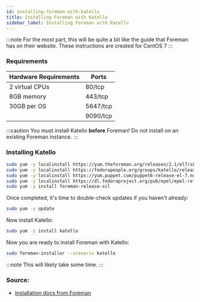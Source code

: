 ```yaml
---
id: installing-foreman-with-katello
title: Installing Foreman with Katello
sidebar_label: Installing Foreman with Katello
---
```


:::note
For the most part, this will be quite a bit like the guide that Foreman has on their website.
These instructions are created for CentOS 7
:::

### Requirements
|Hardware Requirements|Ports   |
|---------------------|--------|
| 2 virtual CPUs      |80/tcp  |
| 8GB memory          |443/tcp |
| 30GB per OS         |5647/tcp|
|                     |9090/tcp|

:::caution
You must install Katello **before** Foreman! Do not install on an existing Foreman instance.
:::
### Installing Katello

```bash
sudo yum -y localinstall https://yum.theforeman.org/releases/2.1/el7/x86_64/foreman-release.rpm
sudo yum -y localinstall https://fedorapeople.org/groups/katello/releases/yum/3.16/katello/el7/x86_64/katello-repos-latest.rpm
sudo yum -y localinstall https://yum.puppet.com/puppet6-release-el-7.noarch.rpm
sudo yum -y localinstall https://dl.fedoraproject.org/pub/epel/epel-release-latest-7.noarch.rpm
sudo yum -y install foreman-release-scl
```
Once completed, it's time to double-check updates if you haven't already:

```bash
sudo yum -y update
```

Now install Katello:
```bash
sudo yum -y install katello
```

Now you are ready to install Foreman with Katello:
```bash
sudo foreman-installer --scenario katello
```
:::note
This will likely take some time.
:::

### Source:
- [Installation docs from Foreman](https://theforeman.org/plugins/katello/3.16/installation/index.html)